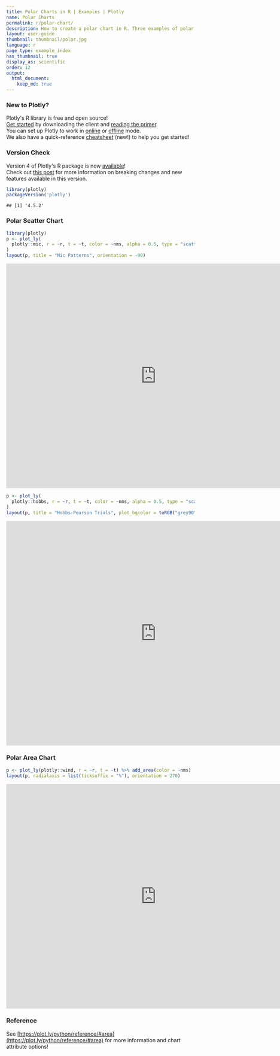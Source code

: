 ```yaml
---
title: Polar Charts in R | Examples | Plotly
name: Polar Charts
permalink: r/polar-chart/
description: How to create a polar chart in R. Three examples of polar line, polar scatter, and polar area chart.
layout: user-guide
thumbnail: thumbnail/polar.jpg
language: r
page_type: example_index
has_thumbnail: true
display_as: scientific
order: 12
output:
  html_document:
    keep_md: true
---
```



### New to Plotly?

Plotly's R library is free and open source!<br>
[Get started](https://plot.ly/r/getting-started/) by downloading the client and [reading the primer](https://plot.ly/r/getting-started/).<br>
You can set up Plotly to work in [online](https://plot.ly/r/getting-started/#hosting-graphs-in-your-online-plotly-account) or [offline](https://plot.ly/r/offline/) mode.<br>
We also have a quick-reference [cheatsheet](https://images.plot.ly/plotly-documentation/images/r_cheat_sheet.pdf) (new!) to help you get started!

### Version Check

Version 4 of Plotly's R package is now [available](https://plot.ly/r/getting-started/#installation)!<br>
Check out [this post](http://moderndata.plot.ly/upgrading-to-plotly-4-0-and-above/) for more information on breaking changes and new features available in this version.

```r
library(plotly)
packageVersion('plotly')
```

```
## [1] '4.5.2'
```

### Polar Scatter Chart


```r
library(plotly)
p <- plot_ly(
  plotly::mic, r = ~r, t = ~t, color = ~nms, alpha = 0.5, type = "scatter"
)
layout(p, title = "Mic Patterns", orientation = -90)
```

<iframe src="https://plot.ly/~RPlotBot/3165.embed" width="800" height="600" id="igraph" scrolling="no" seamless="seamless" frameBorder="0"> </iframe>


```r
p <- plot_ly(
  plotly::hobbs, r = ~r, t = ~t, color = ~nms, alpha = 0.5, type = "scatter"
)
layout(p, title = "Hobbs-Pearson Trials", plot_bgcolor = toRGB("grey90"))
```

<iframe src="https://plot.ly/~RPlotBot/3167.embed" width="800" height="600" id="igraph" scrolling="no" seamless="seamless" frameBorder="0"> </iframe>

### Polar Area Chart


```r
p <- plot_ly(plotly::wind, r = ~r, t = ~t) %>% add_area(color = ~nms)
layout(p, radialaxis = list(ticksuffix = "%"), orientation = 270)
```

<iframe src="https://plot.ly/~RPlotBot/3169.embed" width="800" height="600" id="igraph" scrolling="no" seamless="seamless" frameBorder="0"> </iframe>

### Reference
See [https://plot.ly/python/reference/#area](https://plot.ly/python/reference/#area) for more information and chart attribute options!
